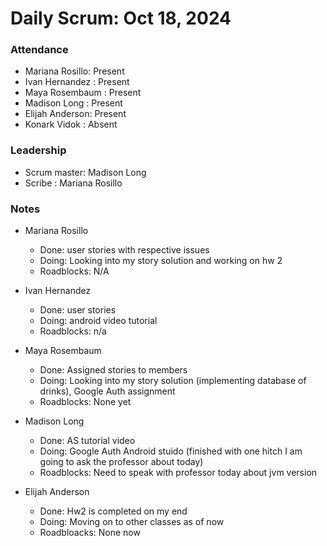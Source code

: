 # Daily Scrum: Oct 18, 2024

### Attendance
- Mariana Rosillo: Present
- Ivan Hernandez : Present
- Maya Rosembaum : Present
- Madison Long   : Present
- Elijah Anderson: Present
- Konark Vidok   : Absent

### Leadership
- Scrum master: Madison Long
- Scribe      : Mariana Rosillo

### Notes
- Mariana Rosillo
    - Done: user stories with respective issues
    - Doing: Looking into my story solution and working on hw 2
    - Roadblocks: N/A

- Ivan Hernandez
    - Done: user stories
    - Doing: android video tutorial
    - Roadblocks: n/a

- Maya Rosembaum
    - Done: Assigned stories to members
    - Doing: Looking into my story solution (implementing database of drinks), Google Auth assignment
    - Roadblocks: None yet

- Madison Long
    - Done: AS tutorial video
    - Doing: Google Auth Android stuido (finished with one hitch I am going to ask the professor about today)
    - Roadblocks: Need to speak with professor today about jvm version

- Elijah Anderson
    - Done: Hw2 is completed on my end
    - Doing: Moving on to other classes as of now
    - Roadbloacks: None now

